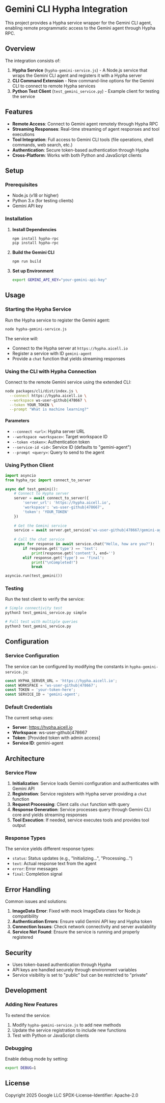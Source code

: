 # Gemini CLI Hypha Integration

This project provides a Hypha service wrapper for the Gemini CLI agent, enabling remote programmatic access to the Gemini agent through Hypha RPC.

## Overview

The integration consists of:

1. **Hypha Service** (`hypha-gemini-service.js`) - A Node.js service that wraps the Gemini CLI agent and registers it with a Hypha server
2. **CLI Command Extension** - New command-line options for the Gemini CLI to connect to remote Hypha services
3. **Python Test Client** (`test_gemini_service.py`) - Example client for testing the service

## Features

- **Remote Access**: Connect to Gemini agent remotely through Hypha RPC
- **Streaming Responses**: Real-time streaming of agent responses and tool executions
- **Tool Integration**: Full access to Gemini CLI tools (file operations, shell commands, web search, etc.)
- **Authentication**: Secure token-based authentication through Hypha
- **Cross-Platform**: Works with both Python and JavaScript clients

## Setup

### Prerequisites

- Node.js (v18 or higher)
- Python 3.x (for testing clients)
- Gemini API key

### Installation

1. **Install Dependencies**
   ```bash
   npm install hypha-rpc
   pip install hypha-rpc
   ```

2. **Build the Gemini CLI**
   ```bash
   npm run build
   ```

3. **Set up Environment**
   ```bash
   export GEMINI_API_KEY="your-gemini-api-key"
   ```

## Usage

### Starting the Hypha Service

Run the Hypha service to register the Gemini agent:

```bash
node hypha-gemini-service.js
```

The service will:
- Connect to the Hypha server at `https://hypha.aicell.io`
- Register a service with ID `gemini-agent`
- Provide a `chat` function that yields streaming responses

### Using the CLI with Hypha Connection

Connect to the remote Gemini service using the extended CLI:

```bash
node packages/cli/dist/index.js \
  --connect https://hypha.aicell.io \
  --workspace ws-user-github|478667 \
  --token YOUR_TOKEN \
  --prompt "What is machine learning?"
```

#### Parameters

- `--connect <url>`: Hypha server URL
- `--workspace <workspace>`: Target workspace ID
- `--token <token>`: Authentication token
- `--service-id <id>`: Service ID (defaults to "gemini-agent")
- `--prompt <query>`: Query to send to the agent

### Using Python Client

```python
import asyncio
from hypha_rpc import connect_to_server

async def test_gemini():
    # Connect to Hypha server
    server = await connect_to_server({
        'server_url': 'https://hypha.aicell.io',
        'workspace': 'ws-user-github|478667',
        'token': 'YOUR_TOKEN'
    })
    
    # Get the Gemini service
    service = await server.get_service('ws-user-github|478667/gemini-agent')
    
    # Call the chat service
    async for response in await service.chat("Hello, how are you?"):
        if response.get('type') == 'text':
            print(response.get('content'), end='')
        elif response.get('type') == 'final':
            print("\nCompleted!")
            break

asyncio.run(test_gemini())
```

### Testing

Run the test client to verify the service:

```bash
# Simple connectivity test
python3 test_gemini_service.py simple

# Full test with multiple queries
python3 test_gemini_service.py
```

## Configuration

### Service Configuration

The service can be configured by modifying the constants in `hypha-gemini-service.js`:

```javascript
const HYPHA_SERVER_URL = 'https://hypha.aicell.io';
const WORKSPACE = 'ws-user-github|478667';
const TOKEN = 'your-token-here';
const SERVICE_ID = 'gemini-agent';
```

### Default Credentials

The current setup uses:
- **Server**: https://hypha.aicell.io
- **Workspace**: ws-user-github|478667
- **Token**: [Provided token with admin access]
- **Service ID**: gemini-agent

## Architecture

### Service Flow

1. **Initialization**: Service loads Gemini configuration and authenticates with Gemini API
2. **Registration**: Service registers with Hypha server providing a `chat` function
3. **Request Processing**: Client calls `chat` function with query
4. **Response Generation**: Service processes query through Gemini CLI core and yields streaming responses
5. **Tool Execution**: If needed, service executes tools and provides tool output

### Response Types

The service yields different response types:

- `status`: Status updates (e.g., "Initializing...", "Processing...")
- `text`: Actual response text from the agent
- `error`: Error messages
- `final`: Completion signal

## Error Handling

Common issues and solutions:

1. **ImageData Error**: Fixed with mock ImageData class for Node.js compatibility
2. **Authentication Errors**: Ensure valid Gemini API key and Hypha token
3. **Connection Issues**: Check network connectivity and server availability
4. **Service Not Found**: Ensure the service is running and properly registered

## Security

- Uses token-based authentication through Hypha
- API keys are handled securely through environment variables
- Service visibility is set to "public" but can be restricted to "private"

## Development

### Adding New Features

To extend the service:

1. Modify `hypha-gemini-service.js` to add new methods
2. Update the service registration to include new functions
3. Test with Python or JavaScript clients

### Debugging

Enable debug mode by setting:
```bash
export DEBUG=1
```

## License

Copyright 2025 Google LLC
SPDX-License-Identifier: Apache-2.0